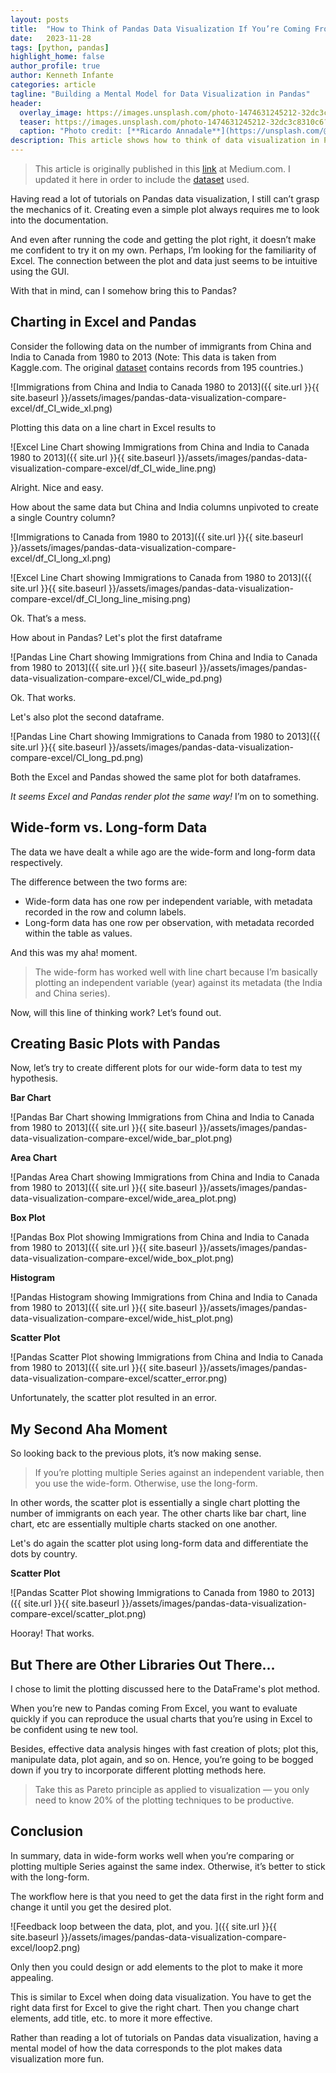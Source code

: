 ```yaml
---
layout: posts
title:  "How to Think of Pandas Data Visualization If You’re Coming From Excel"
date:   2023-11-28
tags: [python, pandas]
highlight_home: false
author_profile: true
author: Kenneth Infante
categories: article
tagline: "Building a Mental Model for Data Visualization in Pandas"
header:
  overlay_image: https://images.unsplash.com/photo-1474631245212-32dc3c8310c6?q=80&w=1924&auto=format&fit=crop&ixlib=rb-4.0.3&ixid=M3wxMjA3fDB8MHxwaG90by1wYWdlfHx8fGVufDB8fHx8fA%3D%3D
  teaser: https://images.unsplash.com/photo-1474631245212-32dc3c8310c6?q=80&w=1924&auto=format&fit=crop&ixlib=rb-4.0.3&ixid=M3wxMjA3fDB8MHxwaG90by1wYWdlfHx8fGVufDB8fHx8fA%3D%3D
  caption: "Photo credit: [**Ricardo Annadale**](https://unsplash.com/@pavement_special)"
description: This article shows how to think of data visualization in Pandas if you're coming from Excel.
---
```


> This article is originally published in this [link](https://towardsdatascience.com/how-to-think-of-pandas-data-visualization-if-youre-coming-from-excel-7af9f933e212?source=friends_link&sk=d672507887b7e41074ebb33ee742d132) at Medium.com. I updated it here in order to include the [dataset](https://github.com/kennethinfante/pandas_data_visualization_compare_excel) used.


Having read a lot of tutorials on Pandas data visualization, I still can’t grasp the mechanics of it. Creating even a simple plot always requires me to look into the documentation.

And even after running the code and getting the plot right, it doesn’t make me confident to try it on my own. Perhaps, I’m looking for the familiarity of Excel. The connection between the plot and data just seems to be intuitive using the GUI.

With that in mind, can I somehow bring this to Pandas?

## Charting in Excel and Pandas
Consider the following data on the number of immigrants from China and India to Canada from 1980 to 2013 (Note: This data is taken from Kaggle.com. The original [dataset](https://www.kaggle.com/datasets/ammaraahmad/immigration-to-canada/data) contains records from 195 countries.)

![Immigrations from China and India to Canada 1980 to 2013]({{ site.url }}{{ site.baseurl }}/assets/images/pandas-data-visualization-compare-excel/df_CI_wide_xl.png)

Plotting this data on a line chart in Excel results to

![Excel Line Chart showing Immigrations from China and India to Canada 1980 to 2013]({{ site.url }}{{ site.baseurl }}/assets/images/pandas-data-visualization-compare-excel/df_CI_wide_line.png)

Alright. Nice and easy.

How about the same data but China and India columns unpivoted to create a single Country column?

![Immigrations to Canada from 1980 to 2013]({{ site.url }}{{ site.baseurl }}/assets/images/pandas-data-visualization-compare-excel/df_CI_long_xl.png)

![Excel Line Chart showing Immigrations to Canada from 1980 to 2013]({{ site.url }}{{ site.baseurl }}/assets/images/pandas-data-visualization-compare-excel/df_CI_long_line_mising.png)

Ok. That’s a mess.

How about in Pandas? Let's plot the first dataframe

![Pandas Line Chart showing Immigrations from China and India to Canada from 1980 to 2013]({{ site.url }}{{ site.baseurl }}/assets/images/pandas-data-visualization-compare-excel/CI_wide_pd.png)

Ok. That works.

Let's also plot the second dataframe.

![Pandas Line Chart showing Immigrations to Canada from 1980 to 2013]({{ site.url }}{{ site.baseurl }}/assets/images/pandas-data-visualization-compare-excel/CI_long_pd.png)

Both the Excel and Pandas showed the same plot for both dataframes.

*It seems Excel and Pandas render plot the same way!* I’m on to something.

## Wide-form vs. Long-form Data

The data we have dealt a while ago are the wide-form and long-form data respectively.

The difference between the two forms are:

* Wide-form data has one row per independent variable, with metadata recorded in the row and column labels.
* Long-form data has one row per observation, with metadata recorded within the table as values.

And this was my aha! moment.

> The wide-form has worked well with line chart because I’m basically plotting an independent variable (year) against its metadata (the India and China series).

Now, will this line of thinking work? Let’s found out.

## Creating Basic Plots with Pandas

Now, let’s try to create different plots for our wide-form data to test my hypothesis.

**Bar Chart**

![Pandas Bar Chart showing Immigrations from China and India to Canada from 1980 to 2013]({{ site.url }}{{ site.baseurl }}/assets/images/pandas-data-visualization-compare-excel/wide_bar_plot.png)

**Area Chart**

![Pandas Area Chart showing Immigrations from China and India to Canada from 1980 to 2013]({{ site.url }}{{ site.baseurl }}/assets/images/pandas-data-visualization-compare-excel/wide_area_plot.png)

**Box Plot** 

![Pandas Box Plot showing Immigrations from China and India to Canada from 1980 to 2013]({{ site.url }}{{ site.baseurl }}/assets/images/pandas-data-visualization-compare-excel/wide_box_plot.png)

**Histogram**

![Pandas Histogram showing Immigrations from China and India to Canada from 1980 to 2013]({{ site.url }}{{ site.baseurl }}/assets/images/pandas-data-visualization-compare-excel/wide_hist_plot.png)

**Scatter Plot**

![Pandas Scatter Plot showing Immigrations from China and India to Canada from 1980 to 2013]({{ site.url }}{{ site.baseurl }}/assets/images/pandas-data-visualization-compare-excel/scatter_error.png)

Unfortunately, the scatter plot resulted in an error.

## My Second Aha Moment

So looking back to the previous plots, it’s now making sense.

> If you’re plotting multiple Series against an independent variable, then you use the wide-form. Otherwise, use the long-form.

In other words, the scatter plot is essentially a single chart plotting the number of immigrants on each year. The other charts like bar chart, line chart, etc are essentially multiple charts stacked on one another.

Let's do again the scatter plot using long-form data and differentiate the dots by country.

**Scatter Plot**

![Pandas Scatter Plot showing Immigrations to Canada from 1980 to 2013]({{ site.url }}{{ site.baseurl }}/assets/images/pandas-data-visualization-compare-excel/scatter_plot.png)

Hooray! That works.

## But There are Other Libraries Out There…

I chose to limit the plotting discussed here to the DataFrame's plot method.

When you’re new to Pandas coming From Excel, you want to evaluate quickly if you can reproduce the usual charts that you’re using in Excel to be confident using te new tool.

Besides, effective data analysis hinges with fast creation of plots; plot this, manipulate data, plot again, and so on. Hence, you’re going to be bogged down if you try to incorporate different plotting methods here.

> Take this as Pareto principle as applied to visualization — you only need to know 20% of the plotting techniques to be productive.


## Conclusion
In summary, data in wide-form works well when you’re comparing or plotting multiple Series against the same index. Otherwise, it’s better to stick with the long-form.

The workflow here is that you need to get the data first in the right form and change it until you get the desired plot.

![Feedback loop between the data, plot, and you. ]({{ site.url }}{{ site.baseurl }}/assets/images/pandas-data-visualization-compare-excel/loop2.png)

Only then you could design or add elements to the plot to make it more appealing.

This is similar to Excel when doing data visualization. You have to get the right data first for Excel to give the right chart. Then you change chart elements, add title, etc. to more it more effective.

Rather than reading a lot of tutorials on Pandas data visualization, having a mental model of how the data corresponds to the plot makes data visualization more fun.

